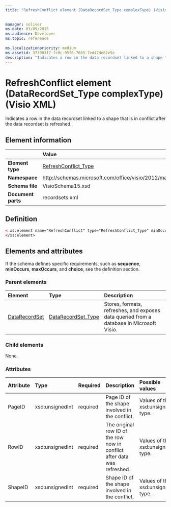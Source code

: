 ```yaml
---
title: "RefreshConflict element (DataRecordSet_Type complexType) (Visio XML)"
 
 
manager: soliver
ms.date: 03/09/2015
ms.audience: Developer
ms.topic: reference
 
ms.localizationpriority: medium
ms.assetid: 373983f7-fc0c-95f6-7665-7ed47de82e5e
description: "Indicates a row in the data recordset linked to a shape that is in conflict after the data recordset is refreshed."
---
```


# RefreshConflict element (DataRecordSet_Type complexType) (Visio XML)

Indicates a row in the data recordset linked to a shape that is in conflict after the data recordset is refreshed.
  
## Element information

| |Value |
|:-----|:-----|
|**Element type** <br/> |[RefreshConflict_Type](refreshconflict_type-complextypevisio-xml.md) <br/> |
|**Namespace** <br/> |http://schemas.microsoft.com/office/visio/2012/main  <br/> |
|**Schema file** <br/> |VisioSchema15.xsd  <br/> |
|**Document parts** <br/> |recordsets.xml  <br/> |
   
## Definition

```XML
< xs:element name="RefreshConflict" type="RefreshConflict_Type" minOccurs="0" maxOccurs="unbounded" >
</xs:element>
```

## Elements and attributes

If the schema defines specific requirements, such as **sequence**, **minOccurs**, **maxOccurs**, and **choice**, see the definition section. 
  
### Parent elements

|**Element**|**Type**|**Description**|
|:-----|:-----|:-----|
|[DataRecordSet](datarecordset-element-datarecordsets_type-complextypevisio-xml.md) <br/> |[DataRecordSet_Type](datarecordset_type-complextypevisio-xml.md) <br/> |Stores, formats, refreshes, and exposes data queried from a database in Microsoft Visio. |
   
### Child elements

None.
  
### Attributes

|**Attribute**|**Type**|**Required**|**Description**|**Possible values**|
|:-----|:-----|:-----|:-----|:-----|
|PageID  <br/> |xsd:unsignedInt  <br/> |required  <br/> |Page ID of the shape involved in the conflict. |Values of the xsd:unsignedInt type. |
|RowID  <br/> |xsd:unsignedInt  <br/> |required  <br/> |The original row ID of the row now in conflict after data was refreshed . |Values of the xsd:unsignedInt type. |
|ShapeID  <br/> |xsd:unsignedInt  <br/> |required  <br/> |Shape ID of the shape involved in the conflict. |Values of the xsd:unsignedInt type. |
   

